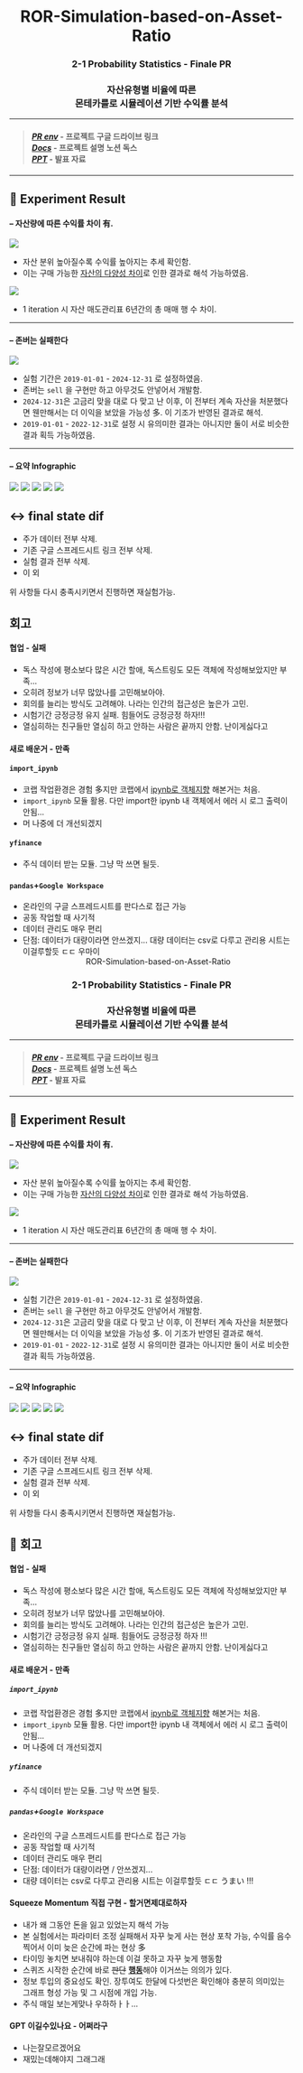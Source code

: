 # <center> ROR-Simulation-based-on-Asset-Ratio </center>
### <center> 2-1 Probability Statistics - Finale PR </center>
### <center> 자산유형별 비율에 따른 <br> 몬테카를로 시뮬레이션 기반 수익률 분석 </center>
---
> #### *[PR env](https://drive.google.com/drive/folders/1-ziNXdecsTjw-T17IKImwwwJrNrxXHDi)* - 프로젝트 구글 드라이브 링크 <br> *[Docs](https://www.notion.so/_-1f9cd6ef7d31808fa92be5e23ad3c264)* - 프로젝트 설명 노션 독스 <br> *[PPT]()* - 발표 자료
---
## 🧪 Experiment Result

#### – 자산량에 따른 수익률 차이 有. 

<img src='https://i.imgur.com/qDg6nEV.png'> </img>
- 자산 분위 높아질수록 수익률 높아지는 추세 확인함. 
- 이는 구매 가능한 <u>자산의 다양성 차이</u>로 인한 결과로 해석 가능하였음. 

<img src='https://i.imgur.com/syADtbS.png'> </img>

- 1 iteration 시 자산 매도관리표 6년간의 총 매매 행 수 차이. 


---
#### – 존버는 실패한다

<img src='https://i.imgur.com/b4foAuf.png'></img>

- 실험 기간은 `2019-01-01` - `2024-12-31` 로 설정하였음. 
- 존버는 `sell` 을 구현만 하고 아무것도 안넣어서 개발함. 
- `2024-12-31`은 고금리 맞을 대로 다 맞고 난 이후, 이 전부터 계속 자산을 처분했다면 웬만해서는 더 이익을 보았을 가능성 多. 이 기조가 반영된 결과로 해석. 
- `2019-01-01` - `2022-12-31`로 설정 시 유의미한 결과는 아니지만 둘이 서로 비슷한 결과 획득 가능하였음. 

---
#### – 요약 Infographic
<img src='https://i.imgur.com/6ilBEXo.png'></img>
<img src='https://i.imgur.com/2zCHkTv.png'></img>
<img src='https://i.imgur.com/gxS9YkK.png'></img>
<img src='https://i.imgur.com/eyTKKlJ.png'></img>
<img src='https://i.imgur.com/L4KQstb.png'></img>


## ↔️ final state dif
- 주가 데이터 전부 삭제. 
- 기존 구글 스프레드시트 링크 전부 삭제. 
- 실험 결과 전부 삭제. 
- 이 외 

위 사항들 다시 충족시키면서 진행하면 재실험가능. 

## 회고
#### 협업 - 실패
- 독스 작성에 평소보다 많은 시간 할애, 독스트링도 모든 객체에 작성해보았지만 부족...
- 오히려 정보가 너무 많았나를 고민해보아야.
- 회의를 늘리는 방식도 고려해야. 나라는 인간의 접근성은 높은가 고민. 
- 시험기간 긍정긍정 유지 실패. 힘들어도 긍정긍정 하자!!! 
- 열심히하는 친구들만 열심히 하고 안하는 사람은 끝까지 안함. 난이게싫다고

#### 새로 배운거 - 만족
#### `import_ipynb`
- 코랩 작업환경은 경험 多지만 코랩에서 <u>ipynb로 객체지향</u> 해본거는 처음. 
- `import_ipynb` 모듈 활용. 다만 import한 ipynb 내 객체에서 에러 시 로그 출력이 안됨...
- 머 나중에 더 개선되겠지

#### `yfinance` 
- 주식 데이터 받는 모듈. 그냥 막 쓰면 될듯. 


#### `pandas`+`Google Workspace`
- 온라인의 구글 스프레드시트를 판다스로 접근 가능
- 공동 작업할 때 사기적
- 데이터 관리도 매우 편리
- 단점: 데이터가 대량이라면 안쓰겠지... 대량 데이터는 csv로 다루고 관리용 시트는 이걸루할듯 ㄷㄷ 우마이 <center> ROR-Simulation-based-on-Asset-Ratio </center>
### <center> 2-1 Probability Statistics - Finale PR </center>
### <center> 자산유형별 비율에 따른 <br> 몬테카를로 시뮬레이션 기반 수익률 분석 </center>
---
> #### *[PR env](https://drive.google.com/drive/folders/1-ziNXdecsTjw-T17IKImwwwJrNrxXHDi)* - 프로젝트 구글 드라이브 링크 <br> *[Docs](https://www.notion.so/_-1f9cd6ef7d31808fa92be5e23ad3c264)* - 프로젝트 설명 노션 독스 <br> *[PPT]()* - 발표 자료
---
## 🧪 Experiment Result

#### – 자산량에 따른 수익률 차이 有. 

<img src='https://i.imgur.com/qDg6nEV.png'> </img>
- 자산 분위 높아질수록 수익률 높아지는 추세 확인함. 
- 이는 구매 가능한 <u>자산의 다양성 차이</u>로 인한 결과로 해석 가능하였음. 

<img src='https://i.imgur.com/syADtbS.png'> </img>

- 1 iteration 시 자산 매도관리표 6년간의 총 매매 행 수 차이. 


---
#### – 존버는 실패한다

<img src='https://i.imgur.com/b4foAuf.png'></img>

- 실험 기간은 `2019-01-01` - `2024-12-31` 로 설정하였음. 
- 존버는 `sell` 을 구현만 하고 아무것도 안넣어서 개발함. 
- `2024-12-31`은 고금리 맞을 대로 다 맞고 난 이후, 이 전부터 계속 자산을 처분했다면 웬만해서는 더 이익을 보았을 가능성 多. 이 기조가 반영된 결과로 해석. 
- `2019-01-01` - `2022-12-31`로 설정 시 유의미한 결과는 아니지만 둘이 서로 비슷한 결과 획득 가능하였음. 

---
#### – 요약 Infographic
<img src='https://i.imgur.com/6ilBEXo.png'></img>
<img src='https://i.imgur.com/2zCHkTv.png'></img>
<img src='https://i.imgur.com/gxS9YkK.png'></img>
<img src='https://i.imgur.com/eyTKKlJ.png'></img>
<img src='https://i.imgur.com/L4KQstb.png'></img>


## ↔️ final state dif
- 주가 데이터 전부 삭제. 
- 기존 구글 스프레드시트 링크 전부 삭제. 
- 실험 결과 전부 삭제. 
- 이 외 

위 사항들 다시 충족시키면서 진행하면 재실험가능. 

## 💭 회고
#### 협업 - 실패
- 독스 작성에 평소보다 많은 시간 할애, 독스트링도 모든 객체에 작성해보았지만 부족...
- 오히려 정보가 너무 많았나를 고민해보아야.
- 회의를 늘리는 방식도 고려해야. 나라는 인간의 접근성은 높은가 고민. 
- 시험기간 긍정긍정 유지 실패. 힘들어도 긍정긍정 하자 !!! 
- 열심히하는 친구들만 열심히 하고 안하는 사람은 끝까지 안함. 난이게싫다고

#### 새로 배운거 - 만족
##### `import_ipynb`
- 코랩 작업환경은 경험 多지만 코랩에서 <u>ipynb로 객체지향</u> 해본거는 처음. 
- `import_ipynb` 모듈 활용. 다만 import한 ipynb 내 객체에서 에러 시 로그 출력이 안됨...
- 머 나중에 더 개선되겠지

##### `yfinance` 
- 주식 데이터 받는 모듈. 그냥 막 쓰면 될듯. 


##### `pandas`+`Google Workspace`
- 온라인의 구글 스프레드시트를 판다스로 접근 가능
- 공동 작업할 때 사기적
- 데이터 관리도 매우 편리
- 단점: 데이터가 대량이라면 / 안쓰겠지... 
- 대량 데이터는 csv로 다루고 관리용 시트는 이걸루할듯 ㄷㄷ うまい !!!

#### Squeeze Momentum 직접 구현 - 할거면제대로하자

- 내가 왜 그동안 돈을 잃고 있었는지 해석 가능
- 본 실험에서는 파라미터 조정 실패해서 자꾸 늦게 사는 현상 포착 가능, 수익률 음수 찍어서 이미 늦은 순간에 파는 현상 多
- 타이밍 놓치면 보내줘야 하는데 이걸 못하고 자꾸 늦게 행동함
- 스퀴즈 시작한 순간에 바로 ~~판단~~ <u>**행동**</u>해야 이거쓰는 의의가 있다. 
- 정보 투입의 중요성도 확인. 장투여도 한달에 다섯번은 확인해야 충분히 의미있는 그래프 형성 가능 및 그 시점에 개입 가능. 
- 주식 매일 보는게맞나 우하하ㅏㅏ...

#### GPT 이길수있나요 - 어쩌라구
- 나는잘모르겠어요
- 재밌는데해야지 그래그래 
